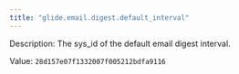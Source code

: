 ```yaml
---
title: "glide.email.digest.default_interval"
---
```


Description: The sys_id of the default email digest interval. 

Value: `28d157e07f1332007f005212bdfa9116`
